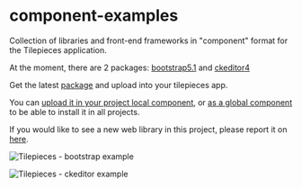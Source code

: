 # component-examples
Collection of libraries and front-end frameworks in "component" format for the Tilepieces application.

At the moment, there are 2 packages: [bootstrap5.1](https://getbootstrap.com/docs/5.1/getting-started/introduction/) and [ckeditor4](https://ckeditor.com/ckeditor-4/)

Get the latest [package](https://github.com//tilepieces/component-examples/releases/download/latest/component.examples.tilepieces.zip) and upload into your tilepieces app.

You can <a href="https://tilepieces.net/documentation/panels/package-manager/local-components.html#upload" target="_blank">upload it in your project local component</a>, or <a href="https://tilepieces.net/documentation/panels/package-manager/global-components.html#upload" target="_blank">as a global component</a> to be able to install it in all projects.

If you would like to see a new web library in this project, please report it on [here](https://github.com/tilepieces/component-examples/discussions/categories/new-libraries).

![Tilepieces - bootstrap example](https://res.cloudinary.com/practicaldev/image/fetch/s--CBdRszZK--/c_limit%2Cf_auto%2Cfl_progressive%2Cq_auto%2Cw_880/https://dev-to-uploads.s3.amazonaws.com/uploads/articles/brik001mtwuv3mk5fnz4.jpg)

![Tilepieces - ckeditor example](https://res.cloudinary.com/practicaldev/image/fetch/s--AKEdXb92--/c_limit%2Cf_auto%2Cfl_progressive%2Cq_auto%2Cw_880/https://dev-to-uploads.s3.amazonaws.com/uploads/articles/z8xpcxn9nfkknpgyqgzw.jpg)
